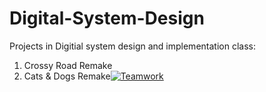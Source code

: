 # Digital-System-Design
Projects in Digitial system design and implementation class:
1. Crossy Road Remake
2. Cats & Dogs Remake[![Teamwork](https://img.shields.io/badge/teamwork-green.svg)](https://example.com)

